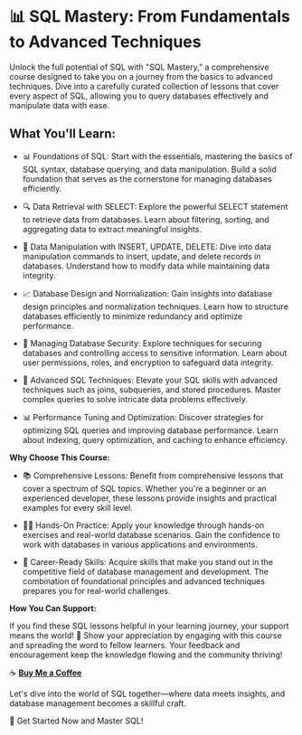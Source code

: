 # 📊 SQL Mastery: From Fundamentals to Advanced Techniques

Unlock the full potential of SQL with "SQL Mastery," a comprehensive course designed to take you on a journey from the basics to advanced techniques. Dive into a carefully curated collection of lessons that cover every aspect of SQL, allowing you to query databases effectively and manipulate data with ease.

## What You'll Learn:

- 📊 Foundations of SQL: Start with the essentials, mastering the basics of SQL syntax, database querying, and data manipulation. Build a solid foundation that serves as the cornerstone for managing databases efficiently.
  
- 🔍 Data Retrieval with SELECT: Explore the powerful SELECT statement to retrieve data from databases. Learn about filtering, sorting, and aggregating data to extract meaningful insights.
  
- 🔧 Data Manipulation with INSERT, UPDATE, DELETE: Dive into data manipulation commands to insert, update, and delete records in databases. Understand how to modify data while maintaining data integrity.
  
- 📈 Database Design and Normalization: Gain insights into database design principles and normalization techniques. Learn how to structure databases efficiently to minimize redundancy and optimize performance.
  
- 🔐 Managing Database Security: Explore techniques for securing databases and controlling access to sensitive information. Learn about user permissions, roles, and encryption to safeguard data integrity.
  
- 🚀 Advanced SQL Techniques: Elevate your SQL skills with advanced techniques such as joins, subqueries, and stored procedures. Master complex queries to solve intricate data problems effectively.
  
- 📊 Performance Tuning and Optimization: Discover strategies for optimizing SQL queries and improving database performance. Learn about indexing, query optimization, and caching to enhance efficiency.

**Why Choose This Course:**

- 📚 Comprehensive Lessons: Benefit from comprehensive lessons that cover a spectrum of SQL topics. Whether you're a beginner or an experienced developer, these lessons provide insights and practical examples for every skill level.
  
- 👩‍💻 Hands-On Practice: Apply your knowledge through hands-on exercises and real-world database scenarios. Gain the confidence to work with databases in various applications and environments.
  
- 🚀 Career-Ready Skills: Acquire skills that make you stand out in the competitive field of database management and development. The combination of foundational principles and advanced techniques prepares you for real-world challenges.
  
**How You Can Support:**

If you find these SQL lessons helpful in your learning journey, your support means the world! 🌟 Show your appreciation by engaging with this course and spreading the word to fellow learners. Your feedback and encouragement keep the knowledge flowing and the community thriving!

☕ [**Buy Me a Coffee**](https://www.buymeacoffee.com/munawarjohar)

Let's dive into the world of SQL together—where data meets insights, and database management becomes a skillful craft.

🚀 Get Started Now and Master SQL!
